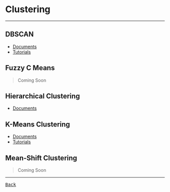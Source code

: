 # Clustering

---

## DBSCAN

- [Documents](./DBSCAN/Documents.md)
- [Tutorials](./DBSCAN/Tutorials.md)

## Fuzzy C Means

> Coming Soon

## Hierarchical Clustering

- [Documents](./Hierarchical/Documents.md)

<h2 title="
Good:
- Simple to implement.
- Scales to large data sets.
- Guarantees convergence.
- Easily adapts to new examples.
- Generalizes to clusters of different shapes and sizes.
Bad:
- Sensitive to the outliers.
- Choosing the k values manually is tough.
- Dependent on initial values.
- Scalability decreases when dimension increases.
"> K-Means Clustering </h2>

- [Documents](./K-Means/Documents.md)
- [Tutorials](./K-Means/Tutorials.md)

## Mean-Shift Clustering

> Coming Soon

---

[<kbd> Back </kbd>](./../readme.md)
